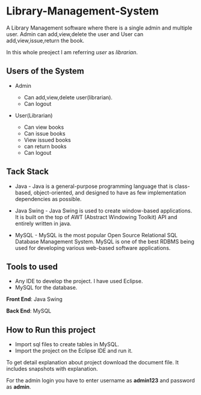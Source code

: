 # Library-Management-System

A Library Management software where there is a single admin and multiple user. Admin can add,view,delete the user and User can add,view,issue,return the book.

In this whole preoject I am referring *user* as *librarian*. 

## Users of the System
- Admin
  - Can add,view,delete user(librarian).
  - Can logout
  
- User(Librarian)
  - Can view books
  - Can issue books
  - View issued books
  - can return books
  - Can logout

## Tack Stack
- Java - Java is a general-purpose programming language that is class-based, object-oriented, and designed to have as few implementation dependencies as possible.

- Java Swing - Java Swing is used to create window-based applications. It is built on the top of AWT (Abstract Windowing Toolkit) API and entirely written in java.

- MySQL - MySQL is the most popular Open Source Relational SQL Database Management System. MySQL is one of the best RDBMS being used for developing various web-based software applications.

## Tools to used
- Any IDE to develop the project. I have used Eclipse.
- MySQL for the database.

**Front End**: Java Swing

**Back End**: MySQL 

## How to Run this project
- Import sql files to create tables in MySQL.
- Import the project on the Eclipse IDE and run it.

To get detail explanation about project download the document file. It includes snapshots with explanation.

For the admin login you have to enter username as **admin123** and password as **admin**.
